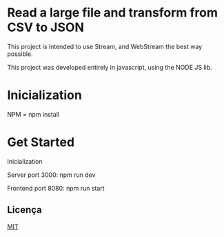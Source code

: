 # Read a large file and transform from CSV to JSON

This project is intended to use Stream, and WebStream
the best way possible.

This project was developed entirely in javascript, using the NODE JS lib.

# Inicialization
NPM = npm install

# Get Started
Inicialization 

Server port 3000: npm run dev

Frontend port 8080: npm run start 




## Licença

[MIT](https://choosealicense.com/licenses/mit/)


    